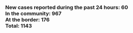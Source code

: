 ### New cases reported during the past 24 hours: 60<br/>In the community: 967<br/>At the border: 176<br/>Total: 1143